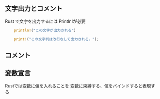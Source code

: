 ## 文字出力とコメント

Rust で文字を出力するには Println!が必要

```Rust
    println!("この文字が出力される")
```

```Rust
    print!("この文字列は改行なしで出力される。");
```

## コメント

## 変数宣言
Rustでは変数に値を入れることを
変数に束縛する、値をバインドすると表現する

